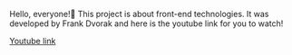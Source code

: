 Hello, everyone!👋
This project is about front-end technologies. It was developed by Frank Dvorak and here is the youtube link for you to watch! 

[Youtube link](https://www.youtube.com/watch?v=U34l-Xz5ynU)